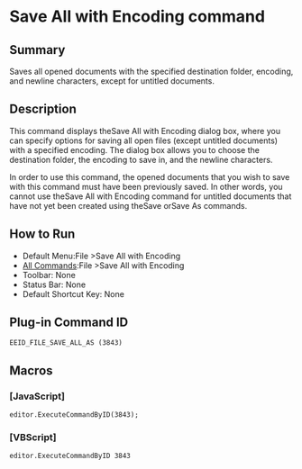 # Save All with Encoding command

## Summary

Saves all opened documents with the specified destination folder,
encoding, and newline characters, except for untitled documents.

## Description

This command displays theSave All with Encoding dialog box, where you can specify options for saving all open files (except untitled documents) with a specified encoding. The
dialog box allows you to choose the destination folder, the encoding to save in, and the newline characters.

In order to use this command, the opened documents that you wish to save with this command must have been previously saved. In other words, you cannot use theSave All with Encoding command for untitled documents that have not yet been created using theSave orSave As commands.

## How to Run

- Default Menu:File \>Save All with Encoding
- [All Commands](../tools/all_commands):File \>Save All with Encoding
- Toolbar: None
- Status Bar: None
- Default Shortcut Key: None

## Plug-in Command ID

```
EEID_FILE_SAVE_ALL_AS (3843)```

## Macros

### \[JavaScript\]

```
editor.ExecuteCommandByID(3843);
```

### \[VBScript\]

```
editor.ExecuteCommandByID 3843
```

